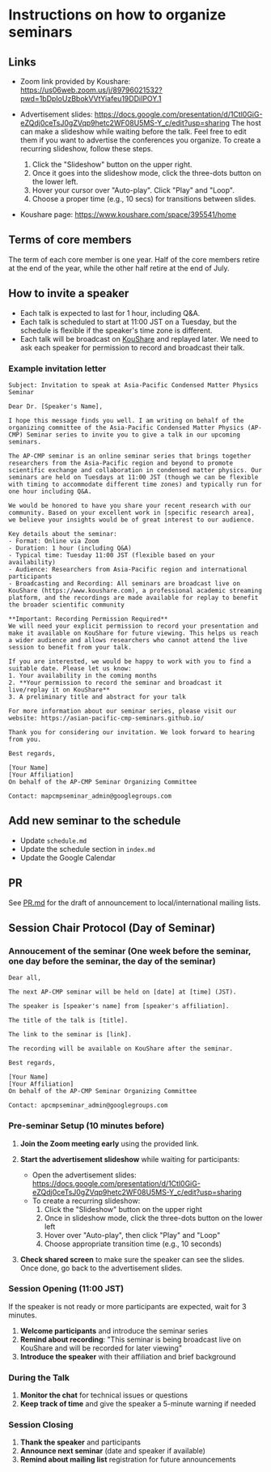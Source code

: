 # Instructions on how to organize seminars

## Links
- Zoom link provided by Koushare: https://us06web.zoom.us/j/89796021532?pwd=1bDpIoUzBbokVVtYiafeu19DDiIPOY.1

- Advertisement slides: https://docs.google.com/presentation/d/1Ctl0GiG-eZQdj0ceTsJ0gZVqp9hetc2WF08U5MS-Y_c/edit?usp=sharing
The host can make a slideshow while waiting before the talk.
Feel free to edit them if you want to advertise the conferences you organize.
To create a recurring slideshow, follow these steps.
  1. Click the "Slideshow" button on the upper right.
  2. Once it goes into the slideshow mode, click the three-dots button on the lower left.
  3. Hover your cursor over "Auto-play". Click "Play" and "Loop".
  4. Choose a proper time (e.g., 10 secs) for transitions between slides.

- Koushare page: https://www.koushare.com/space/395541/home

## Terms of core members
The term of each core member is one year.
Half of the core members retire at the end of the year,
while the other half retire at the end of July.

## How to invite a speaker

* Each talk is expected to last for 1 hour, including Q&A.
* Each talk is scheduled to start at 11:00 JST on a Tuesday, but the schedule is flexible if the speaker's time zone is different.
* Each talk will be broadcast on [KouShare](https://www.koushare.com) and replayed later. We need to ask each speaker for permission to record and broadcast their talk.

### Example invitation letter

```
Subject: Invitation to speak at Asia-Pacific Condensed Matter Physics Seminar

Dear Dr. [Speaker's Name],

I hope this message finds you well. I am writing on behalf of the organizing committee of the Asia-Pacific Condensed Matter Physics (AP-CMP) Seminar series to invite you to give a talk in our upcoming seminars.

The AP-CMP seminar is an online seminar series that brings together researchers from the Asia-Pacific region and beyond to promote scientific exchange and collaboration in condensed matter physics. Our seminars are held on Tuesdays at 11:00 JST (though we can be flexible with timing to accommodate different time zones) and typically run for one hour including Q&A.

We would be honored to have you share your recent research with our community. Based on your excellent work in [specific research area], we believe your insights would be of great interest to our audience.

Key details about the seminar:
- Format: Online via Zoom
- Duration: 1 hour (including Q&A)
- Typical time: Tuesday 11:00 JST (flexible based on your availability)
- Audience: Researchers from Asia-Pacific region and international participants
- Broadcasting and Recording: All seminars are broadcast live on KouShare (https://www.koushare.com), a professional academic streaming platform, and the recordings are made available for replay to benefit the broader scientific community

**Important: Recording Permission Required**
We will need your explicit permission to record your presentation and make it available on KouShare for future viewing. This helps us reach a wider audience and allows researchers who cannot attend the live session to benefit from your talk.

If you are interested, we would be happy to work with you to find a suitable date. Please let us know:
1. Your availability in the coming months
2. **Your permission to record the seminar and broadcast it live/replay it on KouShare**
3. A preliminary title and abstract for your talk

For more information about our seminar series, please visit our website: https://asian-pacific-cmp-seminars.github.io/

Thank you for considering our invitation. We look forward to hearing from you.

Best regards,

[Your Name]
[Your Affiliation]
On behalf of the AP-CMP Seminar Organizing Committee

Contact: mapcmpseminar_admin@googlegroups.com
```

## Add new seminar to the schedule

* Update `schedule.md`
* Update the schedule section in `index.md`
* Update the Google Calendar

## PR

See [PR.md](PR.md) for the draft of announcement to local/international mailing lists.

## Session Chair Protocol (Day of Seminar)


### Annoucement of the seminar (One week before the seminar, one day before the seminar, the day of the seminar)

```
Dear all,

The next AP-CMP seminar will be held on [date] at [time] (JST).

The speaker is [speaker's name] from [speaker's affiliation].

The title of the talk is [title].

The link to the seminar is [link].

The recording will be available on KouShare after the seminar.

Best regards,

[Your Name]
[Your Affiliation]
On behalf of the AP-CMP Seminar Organizing Committee

Contact: apcmpseminar_admin@googlegroups.com
```



### Pre-seminar Setup (10 minutes before)

1. **Join the Zoom meeting early** using the provided link.

2. **Start the advertisement slideshow** while waiting for participants:
   - Open the advertisement slides: https://docs.google.com/presentation/d/1Ctl0GiG-eZQdj0ceTsJ0gZVqp9hetc2WF08U5MS-Y_c/edit?usp=sharing
   - To create a recurring slideshow:
     1. Click the "Slideshow" button on the upper right
     2. Once in slideshow mode, click the three-dots button on the lower left
     3. Hover over "Auto-play", then click "Play" and "Loop"
     4. Choose appropriate transition time (e.g., 10 seconds)


3. **Check shared screen** to make sure the speaker can see the slides. Once done, go back to the advertisement slides.

### Session Opening (11:00 JST)
If the speaker is not ready or more participants are expected, wait for 3 minutes.

1. **Welcome participants** and introduce the seminar series
2. **Remind about recording**: "This seminar is being broadcast live on KouShare and will be recorded for later viewing"
3. **Introduce the speaker** with their affiliation and brief background

### During the Talk

1. **Monitor the chat** for technical issues or questions
2. **Keep track of time** and give the speaker a 5-minute warning if needed

### Session Closing

1. **Thank the speaker** and participants
2. **Announce next seminar** (date and speaker if available)
3. **Remind about mailing list** registration for future announcements
